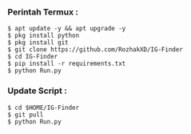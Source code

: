 ### Perintah Termux :
    $ apt update -y && apt upgrade -y
    $ pkg install python
    $ pkg install git
    $ git clone https://github.com/RozhakXD/IG-Finder
    $ cd IG-Finder
    $ pip install -r requirements.txt
    $ python Run.py
### Update Script : 
    $ cd $HOME/IG-Finder
    $ git pull
    $ python Run.py
